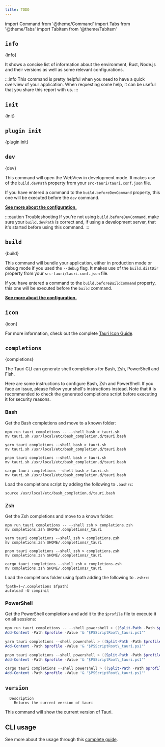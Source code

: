 ```yaml
---
title: TODO
---
```


import Command from '@theme/Command'
import Tabs from '@theme/Tabs'
import TabItem from '@theme/TabItem'

## `info`

<Command name="info" />

{info}

It shows a concise list of information about the environment, Rust, Node.js and their versions as well as some relevant configurations.

:::info
This command is pretty helpful when you need to have a quick overview of your application. When requesting some help, it can be useful that you share this report with us.
:::

## `init`

<Command name="init" />

{init}

## `plugin init`

<Command name="plugin init" />

{plugin init}

## `dev`

<Command name="dev" />

{dev}

This command will open the WebView in development mode. It makes use of the `build.devPath` property from your `src-tauri/tauri.conf.json` file.

If you have entered a command to the `build.beforeDevCommand` property, this one will be executed before the `dev` command.

**[See more about the configuration.](./config.md#build)**

:::caution Troubleshooting
If you're not using `build.beforeDevCommand`, make sure your `build.devPath` is correct and, if using a development server, that it's started before using this command.
:::

## `build`

<Command name="build" />

{build}

This command will bundle your application, either in production mode or debug mode if you used the `--debug` flag. It makes use of the `build.distDir` property from your `src-tauri/tauri.conf.json` file.

If you have entered a command to the `build.beforeBuildCommand` property, this one will be executed before the `build` command.

**[See more about the configuration.](./config.md#build)**

## `icon`

<Command name="icon" />

{icon}

For more information, check out the complete [Tauri Icon Guide](../guides/features/icons.md).

## `completions`

<Command name="completions" />

{completions}

The Tauri CLI can generate shell completions for Bash, Zsh, PowerShell and Fish.

Here are some instructions to configure Bash, Zsh and PowerShell. If you face an issue, please follow your shell's instructions instead. Note that it is recommended to check the generated completions script before executing it for security reasons.

### Bash

Get the Bash completions and move to a known folder:

<Tabs groupId="package-manager">
  <TabItem value="npm">

```shell
npm run tauri completions -- --shell bash > tauri.sh
mv tauri.sh /usr/local/etc/bash_completion.d/tauri.bash
```

  </TabItem>
  <TabItem value="Yarn">

```shell
yarn tauri completions --shell bash > tauri.sh
mv tauri.sh /usr/local/etc/bash_completion.d/tauri.bash
```

  </TabItem>
  <TabItem value="pnpm">

```shell
pnpm tauri completions --shell bash > tauri.sh
mv tauri.sh /usr/local/etc/bash_completion.d/tauri.bash
```

  </TabItem>
    <TabItem value="Cargo">

```shell
cargo tauri completions --shell bash > tauri.sh
mv tauri.sh /usr/local/etc/bash_completion.d/tauri.bash
```

  </TabItem>
</Tabs>

Load the completions script by adding the following to `.bashrc`:

```shell
source /usr/local/etc/bash_completion.d/tauri.bash
```

### Zsh

Get the Zsh completions and move to a known folder:

<Tabs groupId="package-manager">
  <TabItem value="npm">

```shell
npm run tauri completions -- --shell zsh > completions.zsh
mv completions.zsh $HOME/.completions/_tauri
```

  </TabItem>
  <TabItem value="Yarn">

```shell
yarn tauri completions --shell zsh > completions.zsh
mv completions.zsh $HOME/.completions/_tauri
```

  </TabItem>
  <TabItem value="pnpm">

```shell
pnpm tauri completions --shell zsh > completions.zsh
mv completions.zsh $HOME/.completions/_tauri
```

  </TabItem>
    <TabItem value="Cargo">

```shell
cargo tauri completions --shell zsh > completions.zsh
mv completions.zsh $HOME/.completions/_tauri
```

  </TabItem>
</Tabs>

Load the completions folder using fpath adding the following to `.zshrc`:

```shell
fpath=(~/.completions $fpath)
autoload -U compinit
```

### PowerShell

Get the PowerShell completions and add it to the `$profile` file to execute it on all sessions:

<Tabs groupId="package-manager">
  <TabItem value="npm">

```powershell
npm run tauri completions -- --shell powershell > ((Split-Path -Path $profile)+"\_tauri.ps1")
Add-Content -Path $profile -Value '& "$PSScriptRoot\_tauri.ps1"'
```

  </TabItem>
  <TabItem value="Yarn">

```powershell
yarn tauri completions --shell powershell > ((Split-Path -Path $profile)+"\_tauri.ps1")
Add-Content -Path $profile -Value '& "$PSScriptRoot\_tauri.ps1"'
```

  </TabItem>
  <TabItem value="pnpm">

```powershell
pnpm tauri completions --shell powershell > ((Split-Path -Path $profile)+"\_tauri.ps1")
Add-Content -Path $profile -Value '& "$PSScriptRoot\_tauri.ps1"'
```

  </TabItem>
  <TabItem value="Cargo">

```powershell
cargo tauri completions --shell powershell > ((Split-Path -Path $profile)+"\_tauri.ps1")
Add-Content -Path $profile -Value '& "$PSScriptRoot\_tauri.ps1"'
```

  </TabItem>
</Tabs>

## `version`

<Command name="--version" />

```
  Description
    Returns the current version of tauri
```

This command will show the current version of Tauri.

## CLI usage

See more about the usage through this [complete guide](../guides/development/development-cycle.md).

